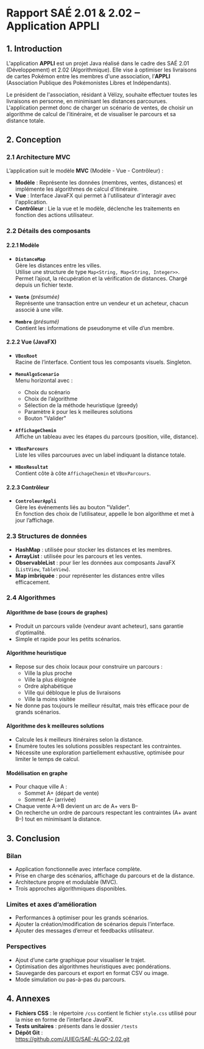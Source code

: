 # Rapport SAÉ 2.01 & 2.02 – Application APPLI

## 1. Introduction

L'application **APPLI** est un projet Java réalisé dans le cadre des SAÉ 2.01 (Développement) et 2.02 (Algorithmique). Elle vise à optimiser les livraisons de cartes Pokémon entre les membres d'une association, l’**APPLI** (Association Publique des Pokémonistes Libres et Indépendants).

Le président de l'association, résidant à Vélizy, souhaite effectuer toutes les livraisons en personne, en minimisant les distances parcourues. L'application permet donc de charger un scénario de ventes, de choisir un algorithme de calcul de l’itinéraire, et de visualiser le parcours et sa distance totale.


## 2. Conception

### 2.1 Architecture MVC

L’application suit le modèle **MVC** (Modèle - Vue - Contrôleur) :

- **Modèle** : Représente les données (membres, ventes, distances) et implémente les algorithmes de calcul d'itinéraire.
- **Vue** : Interface JavaFX qui permet à l'utilisateur d'interagir avec l'application.
- **Contrôleur** : Lie la vue et le modèle, déclenche les traitements en fonction des actions utilisateur.


### 2.2 Détails des composants

#### 2.2.1 Modèle

- **`DistanceMap`**  
  Gère les distances entre les villes.  
  Utilise une structure de type `Map<String, Map<String, Integer>>`.  
  Permet l’ajout, la récupération et la vérification de distances. Chargé depuis un fichier texte.

- **`Vente`** *(présumée)*  
  Représente une transaction entre un vendeur et un acheteur, chacun associé à une ville.

- **`Membre`** *(présumé)*  
  Contient les informations de pseudonyme et ville d’un membre.

#### 2.2.2 Vue (JavaFX)

- **`VBoxRoot`**  
  Racine de l’interface. Contient tous les composants visuels. Singleton.

- **`MenuAlgoScenario`**  
  Menu horizontal avec :
  - Choix du scénario
  - Choix de l’algorithme
  - Sélection de la méthode heuristique (greedy)
  - Paramètre *k* pour les k meilleures solutions
  - Bouton "Valider"

- **`AffichageChemin`**  
  Affiche un tableau avec les étapes du parcours (position, ville, distance).

- **`VBoxParcours`**  
  Liste les villes parcourues avec un label indiquant la distance totale.

- **`HBoxResultat`**  
  Contient côte à côte `AffichageChemin` et `VBoxParcours`.

#### 2.2.3 Contrôleur

- **`ControleurAppli`**  
  Gère les événements liés au bouton "Valider".  
  En fonction des choix de l’utilisateur, appelle le bon algorithme et met à jour l’affichage.



### 2.3 Structures de données

- **HashMap** : utilisée pour stocker les distances et les membres.
- **ArrayList** : utilisée pour les parcours et les ventes.
- **ObservableList** : pour lier les données aux composants JavaFX (`ListView`, `TableView`).
- **Map imbriquée** : pour représenter les distances entre villes efficacement.


### 2.4 Algorithmes

#### Algorithme de base (cours de graphes)
- Produit un parcours valide (vendeur avant acheteur), sans garantie d’optimalité.
- Simple et rapide pour les petits scénarios.

#### Algorithme heuristique
- Repose sur des choix locaux pour construire un parcours :
  - Ville la plus proche
  - Ville la plus éloignée
  - Ordre alphabétique
  - Ville qui débloque le plus de livraisons
  - Ville la moins visitée
- Ne donne pas toujours le meilleur résultat, mais très efficace pour de grands scénarios.

#### Algorithme des k meilleures solutions
- Calcule les *k* meilleurs itinéraires selon la distance.
- Enumère toutes les solutions possibles respectant les contraintes.
- Nécessite une exploration partiellement exhaustive, optimisée pour limiter le temps de calcul.

#### Modélisation en graphe
- Pour chaque ville A :
  - Sommet A+ (départ de vente)
  - Sommet A– (arrivée)
- Chaque vente A→B devient un arc de A+ vers B–
- On recherche un ordre de parcours respectant les contraintes (A+ avant B–) tout en minimisant la distance.



## 3. Conclusion

### Bilan

- Application fonctionnelle avec interface complète.
- Prise en charge des scénarios, affichage du parcours et de la distance.
- Architecture propre et modulable (MVC).
- Trois approches algorithmiques disponibles.

### Limites et axes d’amélioration

- Performances à optimiser pour les grands scénarios.
- Ajouter la création/modification de scénarios depuis l’interface.
- Ajouter des messages d’erreur et feedbacks utilisateur.

### Perspectives

- Ajout d’une carte graphique pour visualiser le trajet.
- Optimisation des algorithmes heuristiques avec pondérations.
- Sauvegarde des parcours et export en format CSV ou image.
- Mode simulation ou pas-à-pas du parcours.


## 4. Annexes
- **Fichiers CSS** : le répertoire `/css` contient le fichier `style.css` utilisé pour la mise en forme de l’interface JavaFX.
- **Tests unitaires** : présents dans le dossier `/tests` 
- **Dépôt Git** :  
https://github.com/JUIEG/SAE-ALGO-2.02.git

